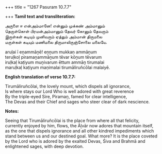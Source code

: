 +++
title = "1267 Pasuram 10.7.7"

+++
**Tamil text and transliteration:**

அருளை ஈ என்அம்மானே! என்னும் முக்கண் அம்மானும்  
தெருள்கொள் பிரமன்அம்மானும் தேவர் கோனும் தேவரும்  
இருள்கள் கடியும் முனிவரும் ஏத்தும் அம்மான் திருமலை  
மருள்கள் கடியும் மணிமலை திருமாலிருஞ்சோலை மலையே.

aruḷai ī eṉammāṉē! eṉṉum mukkaṇ ammāṉum  
teruḷkoḷ piramaṉammāṉum tēvar kōṉum tēvarum  
iruḷkaḷ kaṭiyum muṉivarum ēttum ammāṉ tirumalai  
maruḷkaḷ kaṭiyum maṇimalai tirumāliruñcōlai malaiyē.

**English translation of verse 10.7.7:**

Tirumāliruñcōlai, the lovely mount, which dispels all ignorance,  
Is where stays our Lord Who is well adored with great reverence  
By the triple-eyed Sire, Piramaṉ, famed for clear intelligence,  
The Devas and their Chief and sages who steer clear of dark nescience.

**Notes:**

Seeing that Tirumāliruñcōlai is the place from where all that felicity, currently enjoyed by him, flows, the Āḻvār now adores that mountain itself, as the one that dispels ignorance and all other kindred impediments which stand between us and our destined goal. What more? It is the place coveted by the Lord who is adored by the exalted Devas, Śiva and Brahmā and enlightened sages, with deep devotion.



